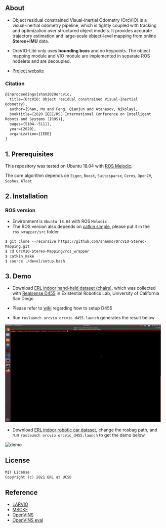 ## About 

- Object residual constrained Visual-Inertial Odometry (OrcVIO) is a visual-inertial odometry pipeline, which is tightly coupled with tracking and optimization over structured object models. It provides accurate trajectory estimation and large-scale object-level mapping from online **Stereo+IMU** data.

- OrcVIO-Lite only uses **bounding boxs** and no keypoints. The object mapping module and VIO module are implemented in separate ROS nodelets and are decoupled.  

- [Project website](https://moshan.cf/orcvio_githubpage/)

### Citation

```
@inproceedings{shan2020orcvio,
  title={OrcVIO: Object residual constrained Visual-Inertial Odometry},
  author={Shan, Mo and Feng, Qiaojun and Atanasov, Nikolay},
  booktitle={2020 IEEE/RSJ International Conference on Intelligent Robots and Systems (IROS)},
  pages={5104--5111},
  year={2020},
  organization={IEEE}
}   
```

## 1. Prerequisites

This repository was tested on Ubuntu 18.04 with [ROS Melodic](http://wiki.ros.org/melodic/Installation). 

The core algorithm depends on `Eigen`, `Boost`, `Suitesparse`, `Ceres`, `OpenCV`, `Sophus`, `GTest`


## 2. Installation

### ROS version

- Environment is `Ubuntu 18.04` with ROS `Melodic`
- The ROS version also depends on [catkin simple](https://github.com/catkin/catkin_simple), please put it in the `ros_wrapper/src` folder

```
$ git clone --recursive https://github.com/shanmo/OrcVIO-Stereo-Mapping.git
$ cd OrcVIO-Stereo-Mapping/ros_wrapper
$ catkin_make
$ source ./devel/setup.bash
```

## 3. Demo 

- Download [ERL indoor hand-held dataset (chairs)](https://www.dropbox.com/s/mwmv5ql3ht1i61n/d455_one_way_demo_bboxes.bag?dl=0), which was collected with [Realsense D455](https://www.intelrealsense.com/depth-camera-d455/) in Existential Robotics Lab, University of California San Diego

- Please refer to [wiki](https://github.com/shanmo/OrcVIO-Stereo-Mapping/wiki) regarding how to setup D455  

- Run `roslaunch orcvio orcvio_d455.launch` generates the result below 

![demo](assets/erl_d455_demo.gif)

- Download [ERL indoor robotic car dataset](https://www.dropbox.com/s/ul8ld3zagdtpqqp/d455_car_demo_bboxes.bag?dl=0), change the rosbag path, and run `roslaunch orcvio orcvio_d455.launch` to get the demo below 

![demo](assets/erl_d455_car_demo.gif)

## License

```
MIT License
Copyright (c) 2021 ERL at UCSD
```

## Reference 

- [LARVIO](https://github.com/PetWorm/LARVIO)
- [MSCKF](https://github.com/KumarRobotics/msckf_vio)
- [OpenVINS](https://github.com/rpng/open_vins)
- [OpenVINS eval](https://github.com/symao/open_vins)
